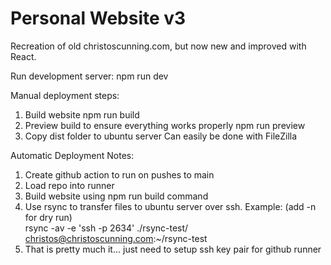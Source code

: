 # Personal Website v3

Recreation of old christoscunning.com, but now new and improved with React.


Run development server:
    npm run dev


Manual deployment steps:

1. Build website
    npm run build
2. Preview build to ensure everything works properly
    npm run preview
3. Copy dist folder to ubuntu server
    Can easily be done with FileZilla
    

Automatic Deployment Notes:

1. Create github action to run on pushes to main
2. Load repo into runner
3. Build website using npm run build command
4. Use rsync to transfer files to ubuntu server over ssh. Example: (add -n for dry run)  
    rsync -av -e 'ssh -p 2634' ./rsync-test/ christos@christoscunning.com:~/rsync-test
5. That is pretty much it... just need to setup ssh key pair for github runner
